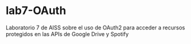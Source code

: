 # lab7-OAuth
Laboratorio 7 de AISS sobre el uso de OAuth2 para acceder a recursos protegidos en las APIs de Google Drive y Spotify

